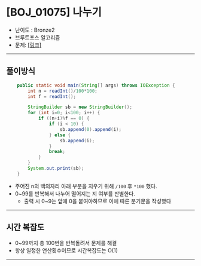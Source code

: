 
# \[BOJ_01075\] 나누기 

- 난이도 : Bronze2
- 브루트포스 알고리즘
- 문제: <a href="https://www.acmicpc.net/problem/1075" target="_blank"> [링크]</a>

---

## 풀이방식
```java
    public static void main(String[] args) throws IOException {
        int n = readInt()/100*100;
        int f = readInt();

        StringBuilder sb = new StringBuilder();
        for (int i=0; i<100; i++) {
            if ((n+i)%f == 0) {
                if (i < 10) {
                    sb.append(0).append(i);
                } else {
                    sb.append(i);
                }
                break;
            }
        }
        System.out.print(sb);
    }
```
- 주어진 n의 백의자리 아래 부분을 지우기 위해 `/100` 후 `*100` 했다.
- 0~99를 반복해서 나누어 떨어지는 지 여부를 판별한다.
  - 출력 시 0~9는 앞에 0을 붙여야하므로 이에 따른 분기문을 작성했다

---

## 시간 복잡도
- 0~99까지 총 100번을 반복돌려서 문제를 해결
- 항상 일정한 연산횟수이므로 시간복잡도는 O(1)

---
